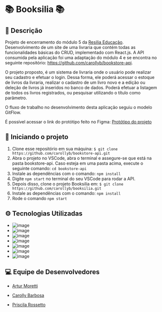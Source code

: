 # 📚 Booksilia 📚

## 📝 Descrição
Projeto de encerramento do módulo 5 da [Resilia Educação](https://www.resilia.com.br/).
Desenvolvimento de um site de uma livraria que contém todas as funcionalidades básicas do CRUD, implementado com React.js.
A API consumida pela aplicação foi uma adaptação do módulo 4 e se encontra no seguinte repositório: https://github.com/carollyb/bookstore-api.

O projeto proposto, é um sistema de livraria onde o usuário pode realizar seu cadastro e efetuar o login.
Dessa forma, ele poderá acessar o estoque de livros da livraria, realizar o cadastro de um livro novo e a edição ou deleção de livros já inseridos no banco de dados.
Poderá efetuar a listagem de todos os livros registrados, ou pesquisar utilizando o título como parâmetro.

O fluxo de trabalho no desenvolvimento desta aplicação seguiu o modelo GitFlow.

É possível acessar o link do protótipo feito no Figma:
[Protótipo do projeto](https://www.figma.com/file/XTkHiJPlZPJoyxSdPnu6Wx/Projeto---M%C3%B3dulo-5?node-id=0%3A1)

## 🏃 Iniciando o projeto
1. Clone esse repositório em sua máquina: ```$ git clone https://github.com/carollyb/bookstore-api.git```
2. Abra o projeto no VSCode, abra o terminal e assegure-se que está na pasta bookstore-api. Caso esteja em uma pasta acima, execute o seguinte comando:
```cd bookstore-api```
3. Instale as dependências com o comando:
```npm install```
4. Digite ```npm start``` no terminal do seu VSCode para rodar a API.
5. Depois disso, clone o projeto Booksilia em: ```$ git clone https://github.com/carollyb/booksilia.git```
6. Instale as dependências com o comando:
```npm install```
7. Rode o comando ```npm start```

## ⚙ Tecnologias Utilizadas

- ![image](https://user-images.githubusercontent.com/77807360/165656549-252a14bc-0e1b-468d-bf27-49357a1f37c0.png)
- ![image](https://user-images.githubusercontent.com/77807360/165656627-cf86aa3d-ddb8-4cec-ad7f-58f7badad065.png)
- ![image](https://user-images.githubusercontent.com/77807360/165657471-b9beb594-76dc-4694-9bf6-2b33d3a9ccf6.png)
- ![image](https://user-images.githubusercontent.com/77807360/165657717-40fa2c5b-8457-4114-82b2-ed71175d7001.png)
- ![image](https://user-images.githubusercontent.com/77807360/165657816-0fbceebc-a787-44fa-a89d-ea7c098dfe5f.png)
- ![image](https://user-images.githubusercontent.com/77807360/165657897-caacb60c-9c74-46ec-a3bd-54fc020c48ad.png)
- ![image](https://user-images.githubusercontent.com/77807360/165658002-8b3f07ac-845b-4337-8fdd-4f391fcb3f93.png)

## 💻 Equipe de Desenvolvedores

* [Artur Moretti](https://www.linkedin.com/in/artur-moretti-0653111a1/)

* [Carolly  Barbosa](https://www.linkedin.com/in/carollybarbosa/)

* [Priscila Rossetto](https://www.linkedin.com/in/priscilarossetto/)